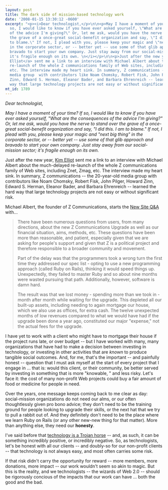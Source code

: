 ```yaml
---
layout: post
title: The dark side of mission-based technology work
date: '2008-01-15 13:30:12 -0600'
excerpt: "<p><i>Dear technologist,</p>\n\n<p>May I have a moment of your time? If
  so, I would like to know if you have ever asked yourself, \"What are the consequences
  of the advice I'm giving?\" Or, let me ask, would you have the nerve to stand over
  the grave of a once-great social-benefit organization and say, \"I did this. I am
  to blame.\" If not, I plead with you, please keep your magic and \"next big thing\"
  in the corporate sector, or -- better yet -- use some of that glib approach and
  bravado to start your own company. Just stay away from our social-mission sector;
  it's fragile enough on its own. \n</i></p>\n\n<p>Just after the new year, <a href=\"http://www.rabble.ca/about_us/bios.shtml?x=37280\">Kim
  Elliot</a> sent me a link to an interview with Michael Albert about the much-delayed
  re-launch of the whole Z communications family of Web sites, including Znet, Zmag,
  etc. The interview made my heart sink. In summary, Z communications -- the 20-year-old
  media group  with contributors like Noam Chomsky, Robert Fisk, John Pilger, Howard
  Zinn, Edward S. Herman, Eleanor Bader, and Barbara Ehrenreich -- learned the hard
  way that large technology projects are not easy or without significant risk. </p>"
mt_id: 1789
---
```

<p><i>Dear technologist,</p>

<p>May I have a moment of your time? If so, I would like to know if you have ever asked yourself, "What are the consequences of the advice I'm giving?" Or, let me ask, would you have the nerve to stand over the grave of a once-great social-benefit organization and say, "I did this. I am to blame." If not, I plead with you, please keep your magic and "next big thing" in the corporate sector, or -- better yet -- use some of that glib approach and bravado to start your own company. Just stay away from our social-mission sector; it's fragile enough on its own. 
</i></p>

<p>Just after the new year, <a href="http://www.rabble.ca/about_us/bios.shtml?x=37280">Kim Elliot</a> sent me a link to an interview with Michael Albert about the much-delayed re-launch of the whole Z communications family of Web sites, including Znet, Zmag, etc. The interview made my heart sink. In summary, Z communications -- the 20-year-old media group  with contributors like Noam Chomsky, Robert Fisk, John Pilger, Howard Zinn, Edward S. Herman, Eleanor Bader, and Barbara Ehrenreich -- learned the hard way that large technology projects are not easy or without significant risk. </p>

<p>Michael Albert, the founder of Z Communications, starts the <a href="http://www.zcommunications.org/znet/viewArticle/16063">New Site Q&amp;A</a> with...</p>

<blockquote>
  <p>There have been numerous questions from users, from many directions, about the new Z Communications Upgrade as well as our financial situation, aims, methods, etc. These questions have been more than reasonable, and patient, especially given that we are asking for people's support and given that Z is a political project and therefore responsible to a broader community and movement.</p>
  
  <p>Part of the delay was that the programmers took a wrong turn the first time they addressed our spec list - opting to use a new programming approach (called Ruby on Rails), thinking it would speed things up. Unexpectedly, they failed to master Ruby and so about nine months were wasted pursuing that path. Additionally, however, software is damn hard.</p>
  
  <p>The result was that we lost money - spending more than we took in - month after month while waiting for the upgrade. This depleted all our built-up assets, including needing to again mortgage our house, which we also use as offices, for extra cash. The twelve unexpected months of low revenues compared to what we would have had if the upgrade been done a year ago, constituted our major "expense," not the actual fees for the upgrade.</p>
</blockquote>

<p>I have yet to work with a client who might have to mortgage their house if the project runs late, or over budget -- but I have worked with many, many organizations that have had to make a decision between investing in technology, or investing in other activities that are <em>known</em> to produce tangible social outcomes. And, for me, that's the important -- and painfully honest -- question that I must ask myself at the start of every project that I engage in ... that is: would this client, or their community, be better served by investing in something that is more "knowable, " and less risky. Let's face it: the cost of many non-profit Web projects could buy a fair amount of food or medicine for people in need.</p>

<p>Over the years, one message keeps coming back to me clear as day: social-mission organizations do not need our alms, or our often thoughtlessly given pro bono advice; they don't need to be the training ground for people looking to upgrade their skills, or the next hat that we try to pull a rabbit out of. And they definitely don't need to be the place where we learn Ruby on Rails (or any other new-new thing for that matter). More than anything else, they need our <strong>honesty</strong>.</p>

<p>I've said before that <a href="http://communitybandwidth.ca/phillipadsmith/social-tech-meets-social-innovation">technology is a Trojan horse</a> -- and, as such, it can be something incredibly positive, or incredibly negative. So, as technologists, let's be honest with all our clients -- and doubly-so for our non-profit clients -- that technology is not always easy, and most often carries some risk. </p>

<p>If that risk didn't carry the opportunity for reward -- more members, more donations, more impact -- our work wouldn't seem so akin to magic. But this is the reality, and we technologists -- the wizards of Web 2.0 -- should be rigorously concious of the impacts that our work can have ... both the good and the bad. </p>
